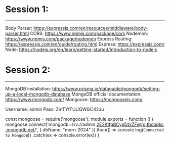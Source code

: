 # Session 1:
----------
Body Parser: https://expressjs.com/en/resources/middleware/body-parser.html
CORS: https://www.npmjs.com/package/cors
Nodemon: https://www.npmjs.com/package/nodemon
Express Routing: https://expressjs.com/en/guide/routing.html
Express: https://expressjs.com/
Node: https://nodejs.org/en/learn/getting-started/introduction-to-nodejs


# Session 2:
----------
MongoDB installation: https://www.prisma.io/dataguide/mongodb/setting-up-a-local-mongodb-database
MongoDB official documentation: https://www.mongodb.com/
Mongoose: https://mongoosejs.com/



Username: admin
Pass: ZmTYtTUUQWGC42Ju



const mongoose = require('mongoose');
module.exports = function () {
    mongoose.connect('mongodb+srv://admin:2E2KtfgBCygDzrZF@rg.tbcbpkc.mongodb.net/', {
        dbName: "mern-2024"
    }).then(() => console.log(`Connected to MongoDB`))
        .catch(ex => console.error(ex))
}